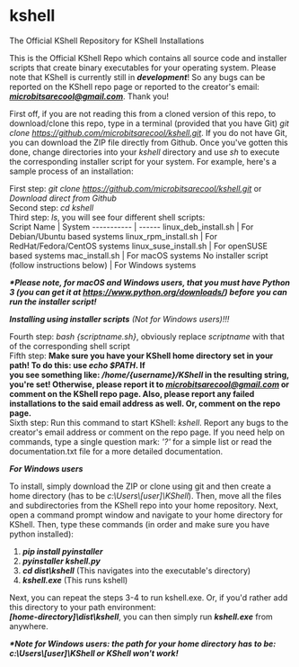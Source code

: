 # kshell
The Official KShell Repository for KShell Installations

This is the Official KShell Repo which contains all source code and
installer scripts that create binary executables for your operating
system. Please note that KShell is currently still in ***development***!
So any bugs can be reported on the KShell repo page or reported to
the creator's email: ***microbitsarecool@gmail.com***. Thank you!

First off, if you are not reading this from a cloned version of this
repo, to download/clone this repo, type in a terminal (provided that
you have Git) *git clone https://github.com/microbitsarecool/kshell.git*.
If you do not have Git, you can download the ZIP file directly from
Github. Once you've gotten this done, change directories into your
*kshell* directory and use *sh* to execute the corresponding installer
script for your system. For example, here's a sample process of an
installation:

First step: *git clone https://github.com/microbitsarecool/kshell.git* or *Download direct from Github*   
Second step: *cd kshell*   
Third step: *ls*, you will see four different shell scripts:   
Script Name | System
----------- | ------
linux_deb_install.sh | For Debian/Ubuntu based systems
linux_rpm_install.sh | For RedHat/Fedora/CentOS systems
linux_suse_install.sh | For openSUSE based systems
mac_install.sh | For macOS systems
No installer script (follow instructions below) | For Windows systems

***\*Please note, for macOS and Windows users, that you must 
have Python 3 (you can get it at https://www.python.org/downloads/)
before you can run the installer script!***

***Installing using installer scripts***  *(Not for Windows users)!!!*

Fourth step: *bash {scriptname.sh}*, obviously replace *scriptname* with that of the corresponding shell script   
Fifth step: **Make sure you have your KShell home directory set in your path! To do this: use *echo $PATH*. If  
you see something like: */home/{username}/KShell* in the resulting string, you're set! Otherwise, please report
it to *microbitsarecool@gmail.com* or comment on the KShell repo page. Also, please report any failed installations
to the said email address as well. Or, comment on the repo page.**   
Sixth step: Run this command to start KShell: *kshell*. Report any bugs to the creator's email address or
comment on the repo page. If you need help on commands, type a single question mark: *'?'* for a simple list or
read the documentation.txt file for a more detailed documentation.

***For Windows users***

To install, simply download the ZIP or clone using git and then create a home directory (has to be *c:\\Users\\[user]\\KShell*). 
Then, move all the files and subdirectories from the KShell repo into your home repository. Next, open a command 
prompt window and navigate to your home directory for KShell. Then, type these commands (in order and make sure you 
have python installed):

1. ***pip install pyinstaller***
2. ***pyinstaller kshell.py***
3. ***cd dist\\kshell*** (This navigates into the executable's directory)
4. ***kshell.exe*** (This runs kshell)

Next, you can repeat the steps 3-4 to run kshell.exe. Or, if you'd rather add this directory to your path environment:   
***[home-directory]\dist\kshell***, you can then simply run ***kshell.exe*** from anywhere.

***\*Note for Windows users: the path for your home directory has to be: c:\\Users\\[user]\\KShell or KShell
won't work!***
